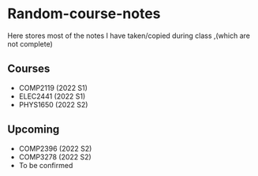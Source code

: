 # Random-course-notes
Here stores most of the notes I have taken/copied during class ,(which are not complete)

## Courses
- COMP2119 (2022 S1)
- ELEC2441 (2022 S1)
- PHYS1650 (2022 S2)

## Upcoming
- COMP2396 (2022 S2)
- COMP3278 (2022 S2)
- To be confirmed

